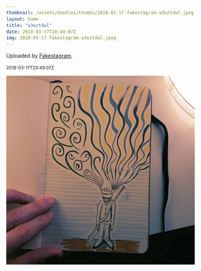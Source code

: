 ```yaml
---
thumbnail: /assets/doodles/thumbs/2018-03-17-fakestagram-a3eztdwl.jpeg
layout: home
title: "a3eztdwl"
date: 2018-03-17T20:49:07Z
img: 2018-03-17-fakestagram-a3eztdwl.jpeg
---
```


Uploaded by [Fakestagram](https://github.com/opyate/fakestagram).

<small>2018-03-17T20:49:07Z</small>

![Uploaded by Fakestagram](/assets/doodles/original/2018-03-17-fakestagram-a3eztdwl.jpeg)
